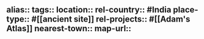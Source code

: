 alias::
tags::
location::
rel-country:: #India
place-type:: #[[ancient site]]
rel-projects:: #[[Adam's Atlas]]
nearest-town::
map-url::
-
